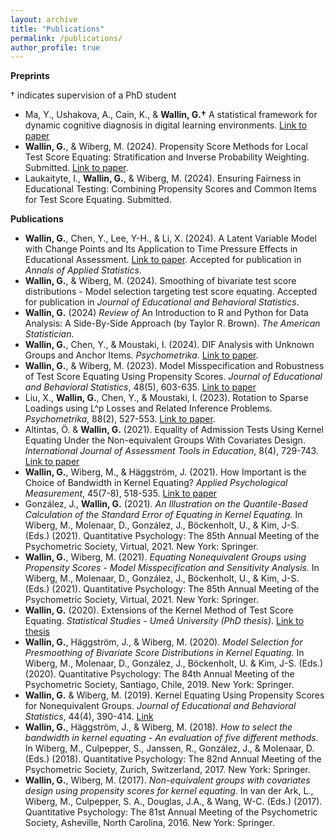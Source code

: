 ```yaml
---
layout: archive
title: "Publications"
permalink: /publications/
author_profile: true
---
```


<!-- {% if author.googlescholar %}
  You can also find my articles on <u><a href="{{author.googlescholar}}">my Google Scholar profile</a>.</u>
{% endif %}

{% include base_path %}

{% for post in site.publications reversed %}
  {% include archive-single.html %}
{% endfor %} -->
**Preprints**

† indicates supervision of a PhD student
* Ma, Y., Ushakova, A., Cain, K., & **Wallin, G.†** A statistical framework for dynamic cognitive diagnosis in digital learning environments. [Link to paper](https://arxiv.org/abs/2506.14531)
* **Wallin, G.**, & Wiberg, M. (2024). Propensity Score Methods for Local Test Score Equating: Stratification and Inverse Probability Weighting. Submitted. [Link to paper](https://arxiv.org/abs/2410.22989).
* Laukaityte, I., **Wallin, G.**, & Wiberg, M. (2024). Ensuring Fairness in Educational Testing: Combining Propensity Scores and Common Items for Test Score Equating. Submitted.
  
**Publications**
* **Wallin, G.**, Chen, Y., Lee, Y-H., & Li, X. (2024). A Latent Variable Model with Change Points and Its Application to Time Pressure Effects in Educational Assessment. [Link to paper](https://arxiv.org/abs/2410.22300). Accepted for publication in *Annals of Applied Statistics*.
* **Wallin, G.**, & Wiberg, M. (2024). Smoothing of bivariate test score distributions - Model selection targeting test score equating. Accepted for publication in *Journal of Educational and Behavioral Statistics*.
* **Wallin, G.** (2024) *Review of* An Introduction to R and Python for Data Analysis: A Side-By-Side Approach (by Taylor R. Brown). *The American Statistician*. 
* **Wallin, G.**, Chen, Y., & Moustaki, I. (2024). DIF Analysis with Unknown Groups and Anchor Items. *Psychometrika*. [Link to paper](https://link.springer.com/article/10.1007/s11336-024-09948-7).
* **Wallin, G.**, & Wiberg, M. (2023). Model Misspecification and Robustness of Test Score Equating Using Propensity Scores. *Journal of Educational and Behavioral Statistics*, 48(5), 603-635. [Link to paper](https://journals.sagepub.com/doi/full/10.3102/10769986231161575)
* Liu, X., **Wallin, G.**, Chen, Y., & Moustaki, I. (2023). Rotation to Sparse Loadings using L^p Losses and Related Inference Problems. *Psychometrika*, 88(2), 527-553. [Link to paper](https://doi.org/10.1007/s11336-023-09911-y).
* Altintas, Ö. & **Wallin, G.** (2021). Equality of Admission Tests Using Kernel Equating Under the Non-equivalent Groups With Covariates Design. *International Journal of Assessment Tools in Education*, 8(4), 729-743. [Link to paper](https://ijate.net/index.php/ijate/article/view/44)
* **Wallin, G.**, Wiberg, M., & Häggström, J. (2021). How Important is the Choice of Bandwidth in Kernel Equating? *Applied Psychological Measurement*, 45(7-8), 518-535. [Link to paper](https://journals.sagepub.com/doi/full/10.1177/01466216211040486)
* González, J., **Wallin, G.** (2021). *An Illustration on the Quantile-Based Calculation of the Standard Error of Equating in Kernel Equating.* In Wiberg, M., Molenaar, D., González, J., Böckenholt, U., & Kim, J-S.  (Eds.) (2021). Quantitative Psychology: The 85th Annual Meeting of the Psychometric Society, Virtual, 2021. New York: Springer.
* **Wallin, G.**, Wiberg, M. (2021). *Equating Nonequivalent Groups using Propensity Scores - Model Misspecification and Sensitivity Analysis.* In Wiberg, M., Molenaar, D., González, J., Böckenholt, U., & Kim, J-S.  (Eds.) (2021). Quantitative Psychology: The 85th Annual Meeting of the Psychometric Society, Virtual, 2021. New York: Springer.
* **Wallin, G.** (2020). Extensions of the Kernel Method of Test Score Equating. *Statistical Studies - Umeå University (PhD thesis)*. [Link to thesis](http://umu.diva-portal.org/smash/record.jsf?pid=diva2%3A1378833&dswid=4742) 
* **Wallin, G.**, Häggström, J., & Wiberg, M. (2020). *Model Selection for Presmoothing of Bivariate Score Distributions in Kernel Equating.* In Wiberg, M., Molenaar, D., González, J., Böckenholt, U. & Kim, J-S. (Eds.) (2020). Quantitative Psychology: The 84th Annual Meeting of the Psychometric Society, Santiago, Chile, 2019. New York: Springer.
* **Wallin, G.** & Wiberg, M. (2019). Kernel Equating Using Propensity Scores for Nonequivalent Groups. *Journal of Educational and Behavioral Statistics*, 44(4), 390-414. [Link](https://journals.sagepub.com/doi/full/10.3102/1076998619838226)
* **Wallin, G.**, Häggström, J., & Wiberg, M. (2018). *How to select the bandwidth in kernel equating - An evaluation of five different methods.* In Wiberg, M., Culpepper, S., Janssen, R., González, J., & Molenaar, D. (Eds.) (2018). Quantitative Psychology: The 82nd Annual Meeting of the Psychometric Society, Zurich, Switzerland, 2017. New York: Springer.
* **Wallin, G.**, Wiberg, M. (2017). *Non-equivalent groups with covariates design using propensity scores for kernel equating.* In van der Ark, L., Wiberg, M., Culpepper, S. A., Douglas, J.A., & Wang, W-C. (Eds.) (2017). Quantitative Psychology: The 81st Annual Meeting of the Psychometric Society, Asheville, North Carolina, 2016. New York: Springer.


